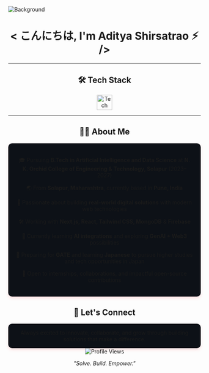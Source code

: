 ![Background](https://github-production-user-asset-6210df.s3.amazonaws.com/99045557/338309312-18b4c261-0a1f-46ed-ac3d-8a9ca36f8f97.gif?X-Amz-Algorithm=AWS4-HMAC-SHA256&X-Amz-Credential=AKIAVCODYLSA53PQK4ZA%2F20250626%2Fus-east-1%2Fs3%2Faws4_request&X-Amz-Date=20250626T153417Z&X-Amz-Expires=300&X-Amz-Signature=ec375dff538fcc3e7d7c10a959b18e6b3f13552a1cedce12769f71d9310e80a2&X-Amz-SignedHeaders=host)
<h1 align="center">< こんにちは, I'm Aditya Shirsatrao ⚡︎ /></h1>

---

<div align="center">
  <h2>🛠️ Tech Stack</h2>
  <p>
    <img src="https://skillicons.dev/icons?i=javascript,react,redux,nodejs,express,mongodb,html,css,tailwind,bootstrap,python,mysql,appwrite,github" height="40" alt="Tech Stack Icons"/>
  </p>
</div>

---
<div align="center">
  <h2>🧑‍💻 About Me</h2>
  <div style="background: #0D1117; padding: 20px; border-radius: 10px; box-shadow: 0 4px 8px rgba(255, 107, 107, 0.2); max-width: 800px; margin: 0 auto;">
    <ul style="list-style-type: none; padding-left: 0;">
      <li style="margin-bottom: 15px;">🎓 Pursuing <b>B.Tech in Artificial Intelligence and Data Science</b> at <b>N. K. Orchid College of Engineering & Technology, Solapur</b> (2023–2027)</li>
      <li style="margin-bottom: 15px;">🌏 From <b>Solapur, Maharashtra</b>, currently based in <b>Pune, India</b></li>
      <li style="margin-bottom: 15px;">🚀 Passionate about building <b>real-world digital solutions</b> with modern web technologies</li>
      <li style="margin-bottom: 15px;">🛠️ Working with <b>Next.js, React, Tailwind CSS, MongoDB</b> & <b>Firebase</b></li>
      <li style="margin-bottom: 15px;">🌱 Currently learning <b>AI integrations</b> and exploring <b>GenAI + Web3</b> possibilities</li>
      <li style="margin-bottom: 15px;">🗾 Preparing for <b>GATE</b> and learning <b>Japanese</b> to pursue higher studies and tech opportunities in Japan</li>
      <li style="margin-bottom: 15px;">🤝 Open to internships, collaborations, and impactful open-source contributions</li>
    </ul>
  </div>
</div>

<div align="center">
  <h2>💬 Let's Connect</h2>
  <p style="background: #0D1117; padding: 15px; border-radius: 10px; box-shadow: 0 4px 8px rgba(255, 107, 107, 0.2); max-width: 800px; margin: 0 auto;">
    Always excited to innovate, collaborate, and grow through building solutions that make a difference.
  </p>
  <img src="https://komarev.com/ghpvc/?username=adityashirsatrao007&label=Profile%20views&color=FF6B6B&style=flat" alt="Profile Views" />
</div>

<div align="center">
  <p><i>"Solve. Build. Empower."</i></p>
</div>
